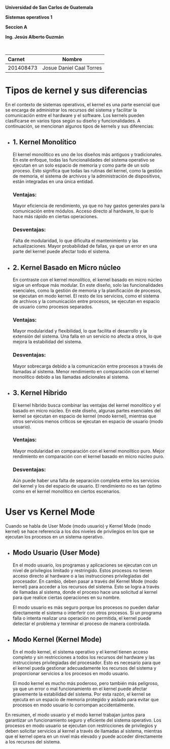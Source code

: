 
<p style="text-align: justify;"><b>Universidad de San Carlos de Guatemala</b></p>
<p style="text-align: justify;"><b>Sistemas operativos  1</b></p>
<p style="text-align: justify;"><b>Seccion A</b></p>
<p style="text-align: justify;"><b>Ing. Jesús Alberto Guzmán</b></p>

<br>

| Carnet | Nombre | 
|:--------------|:-------------:|
| 201408473| Josue Daniel Caal Torres 


# Tipos de kernel y sus diferencias
En el contexto de sistemas operativos, el kernel es una parte esencial que se encarga de administrar los recursos del sistema y facilitar la comunicación entre el hardware y el software. Los kernels pueden clasificarse en varios tipos según su diseño y funcionalidades. A continuación, se mencionan algunos tipos de kernels y sus diferencias:

- ## 1. Kernel Monolítico
    El kernel monolítico es uno de los diseños más antiguos y tradicionales. En este enfoque, todas las funcionalidades del sistema operativo se ejecutan en un solo espacio de memoria y como parte de un solo proceso. Esto significa que todas las rutinas del kernel, como la gestión de memoria, el sistema de archivos y la administración de dispositivos, están integradas en una única entidad.

    ### Ventajas:

    Mayor eficiencia de rendimiento, ya que no hay gastos generales para la comunicación entre módulos.
    Acceso directo al hardware, lo que lo hace más rápido en ciertas operaciones.
    ### Desventajas:

    Falta de modularidad, lo que dificulta el mantenimiento y las actualizaciones.
    Mayor probabilidad de fallas, ya que un error en una parte del kernel puede afectar todo el sistema.

- ## 2. Kernel Basado en Micro núcleo
    En contraste con el kernel monolítico, el kernel basado en micro núcleo sigue un enfoque más modular. En este diseño, solo las funcionalidades esenciales, como la gestión de memoria y la planificación de procesos, se ejecutan en modo kernel. El resto de los servicios, como el sistema de archivos y la comunicación entre procesos, se ejecutan en espacio de usuario como procesos separados.

    ### Ventajas:

    Mayor modularidad y flexibilidad, lo que facilita el desarrollo y la extensión del sistema.
    Una falla en un servicio no afecta a otros, lo que mejora la estabilidad del sistema.
    ### Desventajas:

    Mayor sobrecarga debido a la comunicación entre procesos a través de llamadas al sistema.
    Menor rendimiento en comparación con el kernel monolítico debido a las llamadas adicionales al sistema.
- ## 3. Kernel Híbrido
  El kernel híbrido busca combinar las ventajas del kernel monolítico y el basado en micro núcleo. En este diseño, algunas partes esenciales del kernel se ejecutan en espacio de kernel (modo kernel), mientras que otros servicios menos críticos se ejecutan en espacio de usuario (modo usuario).

  ### Ventajas:

  Mayor modularidad en comparación con el kernel monolítico puro.
  Mejor rendimiento en comparación con el kernel basado en micro núcleo puro.
  ### Desventajas:

  Aún puede haber una falta de separación completa entre los servicios del kernel y los del espacio de usuario.
  El rendimiento no es tan óptimo como en el kernel monolítico en ciertos escenarios.

# User vs Kernel Mode

Cuando se habla de User Mode (modo usuario) y Kernel Mode (modo kernel) se hace referencia a los dos niveles de privilegios en los que se ejecutan los procesos en un sistema operativo.

- ## Modo Usuario (User Mode)

    En el modo usuario, los programas y aplicaciones se ejecutan con un nivel de privilegios limitado y restringido. Estos procesos no tienen acceso directo al hardware o a las instrucciones privilegiadas del procesador. En cambio, deben pasar a través del Kernel Mode (modo kernel) para acceder a los recursos del sistema. Esto se logra a través de llamadas al sistema, donde el proceso hace una solicitud al kernel para que realice ciertas operaciones en su nombre.

    El modo usuario es más seguro porque los procesos no pueden dañar directamente el sistema o interferir con otros procesos. Si un programa falla o intenta realizar una operación no permitida, el kernel puede detectar el problema y terminar el proceso de manera controlada.

- ## Modo Kernel (Kernel Mode)
    En el modo kernel, el sistema operativo y el kernel tienen acceso completo y sin restricciones a todos los recursos del hardware y las instrucciones privilegiadas del procesador. Esto es necesario para que el kernel pueda gestionar adecuadamente los recursos del sistema y proporcionar servicios a los procesos en modo usuario.

    El modo kernel es mucho más poderoso, pero también más peligroso, ya que un error o mal funcionamiento en el kernel puede afectar gravemente la estabilidad del sistema. Por esta razón, el kernel se ejecuta en un espacio de memoria protegido y aislado para evitar que procesos en modo usuario lo corrompan accidentalmente.

En resumen, el modo usuario y el modo kernel trabajan juntos para garantizar un funcionamiento seguro y eficiente del sistema operativo. Los procesos en modo usuario se ejecutan con restricciones de privilegios y deben solicitar servicios al kernel a través de llamadas al sistema, mientras que el kernel opera en un nivel más elevado y puede acceder directamente a los recursos del sistema.

